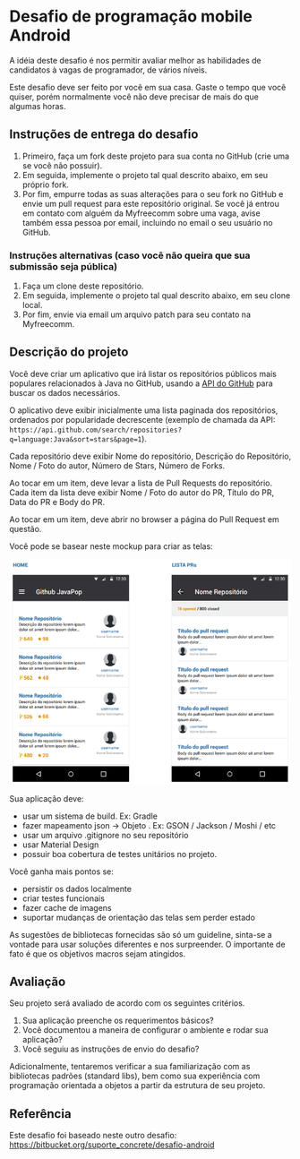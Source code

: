 # Desafio de programação mobile Android

A idéia deste desafio é nos permitir avaliar melhor as habilidades de candidatos à vagas de programador, de vários níveis.

Este desafio deve ser feito por você em sua casa. Gaste o tempo que você quiser, porém normalmente você não deve precisar de mais do que algumas horas.

## Instruções de entrega do desafio

1. Primeiro, faça um fork deste projeto para sua conta no GitHub (crie uma se você não possuir).
1. Em seguida, implemente o projeto tal qual descrito abaixo, em seu próprio fork.
1. Por fim, empurre todas as suas alterações para o seu fork no GitHub e envie um pull request para este repositório original. Se você já entrou em contato com alguém da Myfreecomm sobre uma vaga, avise também essa pessoa por email, incluindo no email o seu usuário no GitHub.

### Instruções alternativas (caso você não queira que sua submissão seja pública)

1. Faça um clone deste repositório.
1. Em seguida, implemente o projeto tal qual descrito abaixo, em seu clone local.
1. Por fim, envie via email um arquivo patch para seu contato na Myfreecomm.

## Descrição do projeto

Você deve criar um aplicativo que irá listar os repositórios públicos mais populares relacionados à Java no GitHub, usando a [API do GitHub](https://developer.github.com/v3/) para buscar os dados necessários.

O aplicativo deve exibir inicialmente uma lista paginada dos repositórios, ordenados por popularidade decrescente (exemplo de chamada da API: `https://api.github.com/search/repositories?q=language:Java&sort=stars&page=1`).

Cada repositório deve exibir Nome do repositório, Descrição do Repositório, Nome / Foto do autor, Número de Stars, Número de Forks.

Ao tocar em um item, deve levar a lista de Pull Requests do repositório. Cada item da lista deve exibir Nome / Foto do autor do PR, Título do PR, Data do PR e Body do PR.

Ao tocar em um item, deve abrir no browser a página do Pull Request em questão.

Você pode se basear neste mockup para criar as telas:

![mockup](https://raw.githubusercontent.com/myfreecomm/desafio-mobile-android/master/mockup-android.png)

Sua aplicação deve:

- usar um sistema de build. Ex: Gradle
- fazer mapeamento json -> Objeto . Ex: GSON / Jackson / Moshi / etc
- usar um arquivo .gitignore no seu repositório
- usar Material Design
- possuir boa cobertura de testes unitários no projeto.

Você ganha mais pontos se:

- persistir os dados localmente
- criar testes funcionais
- fazer cache de imagens
- suportar mudanças de orientação das telas sem perder estado

As sugestões de bibliotecas fornecidas são só um guideline, sinta-se a vontade para usar soluções diferentes e nos surpreender. O importante de fato é que os objetivos macros sejam atingidos.

## Avaliação

Seu projeto será avaliado de acordo com os seguintes critérios.

1. Sua aplicação preenche os requerimentos básicos?
1. Você documentou a maneira de configurar o ambiente e rodar sua aplicação?
1. Você seguiu as instruções de envio do desafio?

Adicionalmente, tentaremos verificar a sua familiarização com as bibliotecas padrões (standard libs), bem como sua experiência com programação orientada a objetos a partir da estrutura de seu projeto.

## Referência

Este desafio foi baseado neste outro desafio: https://bitbucket.org/suporte_concrete/desafio-android
